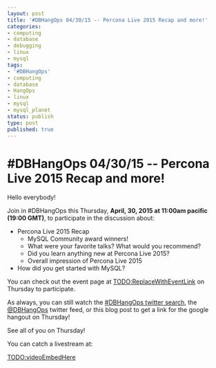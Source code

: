```yaml
---
layout: post
title: '#DBHangOps 04/30/15 -- Percona Live 2015 Recap and more!'
categories:
- computing
- database
- debugging
- linux
- mysql
tags:
- '#DBHangOps'
- computing
- database
- HangOps
- linux
- mysql
- mysql_planet
status: publish
type: post
published: true
---
```

\#DBHangOps 04/30/15 -- Percona Live 2015 Recap and more!
=========================================================

Hello everybody!

Join in \#DBHangOps this Thursday, **April, 30, 2015 at 11:00am pacific (19:00 GMT)**, to participate in the discussion about:

* Percona Live 2015 Recap
  * MySQL Community award winners!
  * What were your favorite talks? What would you recommend?
  * Did you learn anything new at Percona Live 2015?
  * Overall impression of Percona Live 2015
* How did you get started with MySQL?

You can check out the event page at [TODO:ReplaceWithEventLink](https://plus.google.com/u/0/hangouts) on Thursday to participate.

As always, you can still watch the [\#DBHangOps twitter search](https://twitter.com/search/realtime?q=%23DBHangOps), the [@DBHangOps](https://twitter.com/dbhangops) twitter feed, or this blog post to get a link for the google hangout on Thursday!

See all of you on Thursday!

You can catch a livestream at:

<TODO:videoEmbedHere>

